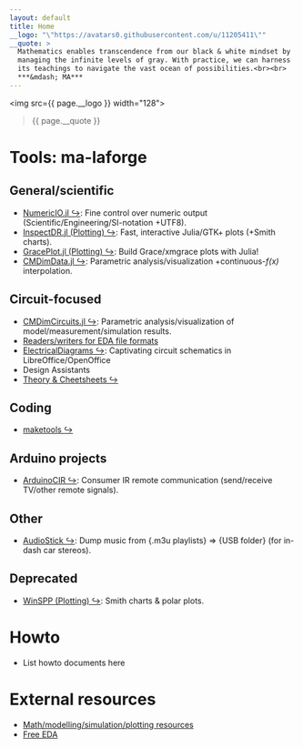 ```yaml
---
layout: default
title: Home
__logo: "\"https://avatars0.githubusercontent.com/u/11205411\""
__quote: >
  Mathematics enables transcendence from our black & white mindset by
  managing the infinite levels of gray. With practice, we can harness
  its teachings to navigate the vast ocean of possibilities.<br><br>
  ***&mdash; MA***
---
```


<!-- Reference-style links to make tables & lists more readable -->
[NumericIO]: https://github.com/ma-laforge/NumericIO.jl
[InspectDR]: https://github.com/ma-laforge/InspectDR.jl
[GracePlot]: https://github.com/ma-laforge/GracePlot.jl
[CMDimData]: https://github.com/ma-laforge/CMDimData.jl
[CMDimCircuits]: https://github.com/ma-laforge/CMDimCircuits.jl
[EDAData]: https://github.com/ma-laforge/CMDimCircuits.jl/blob/master/doc/EDAData.md
[SpiceData]: https://github.com/ma-laforge/SpiceData.jl
[LibPSF]: https://github.com/ma-laforge/LibPSF.jl
[PSFWrite]: https://github.com/ma-laforge/PSFWrite.jl

[ElectricalDiagrams]: https://github.com/ma-laforge/ElectricalDiagrams
[Cheatsheets]: https://github.com/ma-laforge/DocsLaTeX_Electrical

[maketools]: https://github.com/ma-laforge/maketools
[AudioStick]: https://github.com/ma-laforge/AudioStick
[ArduinoCIR]: https://github.com/ma-laforge/ArduinoCIR
[WinSPP]: https://github.com/ma-laforge/WinSPP


<img src={{ page.__logo }} width="128"> <blockquote> {{ page.__quote }} </blockquote>


# Tools: ma-laforge

## General/scientific
 - [NumericIO.jl &#x21AA;][NumericIO]: Fine control over numeric output (Scientific/Engineering/SI-notation +UTF8).
 - [InspectDR.jl (Plotting) &#x21AA;][InspectDR]: Fast, interactive Julia/GTK+ plots (+Smith charts).
 - [GracePlot.jl (Plotting) &#x21AA;][GracePlot]: Build Grace/xmgrace plots with Julia!
 - [CMDimData.jl &#x21AA;][CMDimData]: Parametric analysis/visualization +continuous-<var>f(x)</var> interpolation.

## Circuit-focused
 - [CMDimCircuits.jl &#x21AA;][CMDimCircuits]: Parametric analysis/visualization of model/measurement/simulation results.
 - [Readers/writers for EDA file formats](info/edatools)
 - [ElectricalDiagrams &#x21AA;][ElectricalDiagrams]: Captivating circuit schematics in LibreOffice/OpenOffice
 - Design Assistants
 - [Theory & Cheetsheets &#x21AA;][Cheatsheets]

## Coding
 - [maketools &#x21AA;][maketools]

## Arduino projects
 - [ArduinoCIR &#x21AA;][ArduinoCIR]: Consumer IR remote communication (send/receive TV/other remote signals).

## Other
 - [AudioStick &#x21AA;][AudioStick]: Dump music from {.m3u playlists} &rArr; {USB folder} (for in-dash car stereos).

## Deprecated
 - [WinSPP (Plotting) &#x21AA;][WinSPP]: Smith charts & polar plots.

# Howto
 - List howto documents here

# External resources
 - [Math/modelling/simulation/plotting resources](extresouces/modelling)
 - [Free EDA](extresouces/freeeda)

